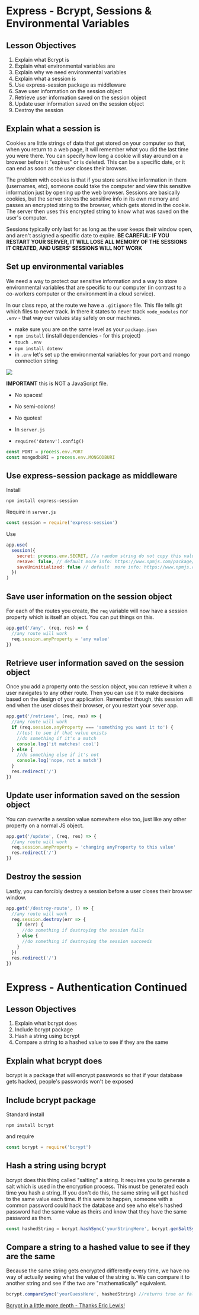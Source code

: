 # Express - Bcrypt, Sessions & Environmental Variables

## Lesson Objectives

1. Explain what Bcrypt is
1. Explain what environmental variables are
1. Explain why we need environmental variables
1. Explain what a session is
1. Use express-session package as middleware
1. Save user information on the session object
1. Retrieve user information saved on the session object
1. Update user information saved on the session object
1. Destroy the session

## Explain what a session is

Cookies are little strings of data that get stored on your computer so that, when you return to a web page, it will remember what you did the last time you were there. You can specify how long a cookie will stay around on a browser before it "expires" or is deleted. This can be a specific date, or it can end as soon as the user closes their browser.

The problem with cookies is that if you store sensitive information in them (usernames, etc), someone could take the computer and view this sensitive information just by opening up the web browser. Sessions are basically cookies, but the server stores the sensitive info in its own memory and passes an encrypted string to the browser, which gets stored in the cookie. The server then uses this encrypted string to know what was saved on the user's computer.

Sessions typically only last for as long as the user keeps their window open, and aren't assigned a specific date to expire. **BE CAREFUL: IF YOU RESTART YOUR SERVER, IT WILL LOSE ALL MEMORY OF THE SESSIONS IT CREATED, AND USERS' SESSIONS WILL NOT WORK**

## Set up environmental variables

We need a way to protect our sensitive information and a way to store environmental variables that are specific to our computer (in contrast to a co-workers computer or the environment in a cloud service).

In our class repo, at the route we have a `.gitignore` file. This file tells git which files to never track. In there it states to never track `node_modules` nor `.env` - that way our values stay safely on our machines.

- make sure you are on the same level as your `package.json`
- `npm install` (install dependencies - for this project)
- `touch .env`
- `npm install dotenv`
- in `.env` let's set up the environmental variables for your port and mongo connection string

![](https://i.imgur.com/AcaWX7j.png)

**IMPORTANT** this is NOT a JavaScript file.

- No spaces!
- No semi-colons!
- No quotes!

- In `server.js`
- `require('dotenv').config()`

```js
const PORT = process.env.PORT
const mongodbURI = process.env.MONGODBURI
```

## Use express-session package as middleware

Install

```
npm install express-session
```

Require in `server.js`

```javascript
const session = require('express-session')
```

Use

```javascript
app.use(
  session({
    secret: process.env.SECRET, //a random string do not copy this value or your stuff will get hacked
    resave: false, // default more info: https://www.npmjs.com/package/express-session#resave
    saveUninitialized: false // default  more info: https://www.npmjs.com/package/express-session#resave
  })
)
```

## Save user information on the session object

For each of the routes you create, the `req` variable will now have a session property which is itself an object. You can put things on this.

```javascript
app.get('/any', (req, res) => {
  //any route will work
  req.session.anyProperty = 'any value'
})
```

## Retrieve user information saved on the session object

Once you add a property onto the session object, you can retrieve it when a user navigates to any other route. Then you can use it to make decisions based on the design of your application. Remember though, this session will end when the user closes their browser, or you restart your sever app.

```javascript
app.get('/retrieve', (req, res) => {
  //any route will work
  if (req.session.anyProperty === 'something you want it to') {
    //test to see if that value exists
    //do something if it's a match
    console.log('it matches! cool')
  } else {
    //do something else if it's not
    console.log('nope, not a match')
  }
  res.redirect('/')
})
```

## Update user information saved on the session object

You can overwrite a session value somewhere else too, just like any other property on a normal JS object.

```javascript
app.get('/update', (req, res) => {
  //any route will work
  req.session.anyProperty = 'changing anyProperty to this value'
  res.redirect('/')
})
```

## Destroy the session

Lastly, you can forcibly destroy a session before a user closes their browser window.

```javascript
app.get('/destroy-route', () => {
  //any route will work
  req.session.destroy(err => {
    if (err) {
      //do something if destroying the session fails
    } else {
      //do something if destroying the session succeeds
    }
  })
  res.redirect('/')
})
```

# Express - Authentication Continued

## Lesson Objectives

1. Explain what bcrypt does
1. Include bcrypt package
1. Hash a string using bcrypt
1. Compare a string to a hashed value to see if they are the same

## Explain what bcrypt does

bcrypt is a package that will encrypt passwords so that if your database gets hacked, people's passwords won't be exposed

## Include bcrypt package

Standard install

```
npm install bcrypt
```

and require

```javascript
const bcrypt = require('bcrypt')
```

## Hash a string using bcrypt

bcrypt does this thing called "salting" a string. It requires you to generate a salt which is used in the encryption process. This must be generated each time you hash a string. If you don't do this, the same string will get hashed to the same value each time. If this were to happen, someone with a common password could hack the database and see who else's hashed password had the same value as theirs and know that they have the same password as them.

```javascript
const hashedString = bcrypt.hashSync('yourStringHere', bcrypt.genSaltSync(10))
```

## Compare a string to a hashed value to see if they are the same

Because the same string gets encrypted differently every time, we have no way of actually seeing what the value of the string is. We can compare it to another string and see if the two are "mathematically" equivalent.

```javascript
bcrypt.compareSync('yourGuessHere', hashedString) //returns true or false
```

[Bcrypt in a little more depth - Thanks Eric Lewis!](https://www.dailycred.com/article/bcrypt-calculator)
